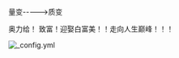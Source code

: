 量变----->质变



奥力给！
致富！迎娶白富美！！走向人生巅峰！！！



![_config.yml](https://timgsa.baidu.com/timg?image&quality=80&size=b9999_10000&sec=1592676750146&di=a9bee731bd36fa548063cf7a3f9cc109&imgtype=0&src=http%3A%2F%2Fimg.08087.cc%2Fuploads%2F20190730%2F20%2F1564489396-uDVFhtaSlH.jpeg)
